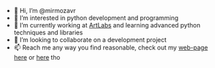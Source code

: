 - 👋 Hi, I’m @mirmozavr
- 👀 I’m interested in python development and programming
- 🌱 I’m currently working at [ArtLabs](https://github.com/ArtLabss) and learning advanced python techniques and libraries
- 💞️ I’m looking to collaborate on a development project
- 📫 Reach me any way you find reasonable, check out my [web-page here](http://movses.org "Push it!") or [here](https://mirmozavr.github.io) tho

<!---
mirmozavr/mirmozavr is a ✨ special ✨ repository because its `README.md` (this file) appears on your GitHub profile.
You can click the Preview link to take a look at your changes.
--->
